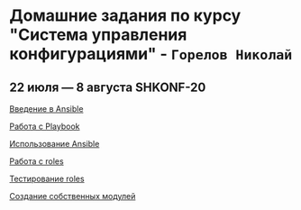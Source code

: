 # Домашние задания по курсу "Система управления конфигурациями" - `Горелов Николай`
## 22 июля — 8 августа SHKONF-20

[Введение в Ansible](ansible-01-base/)  

[Работа с Playbook]()  

[Использование Ansible]()  

[Работа с roles](ansible-04-role/README.md)

[Тестирование roles]()  

[Создание собственных модулей]()
